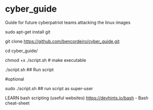 # cyber_guide
Guide for future cyberpatriot teams attacking the linux images

sudo apt-get install git

git clone https://github.com/bencordeiro/cyber_guide.git

cd cyber_guide/

chmod +x ./script.sh   # make executable

./script.sh ## Run script

#optional

sudo ./script.sh ## run script as super-user

LEARN bash scripting (useful websites)
https://devhints.io/bash - Bash cheat-sheet
